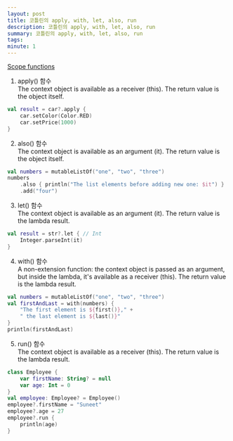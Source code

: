 ```yaml
---
layout: post
title: 코틀린의 apply, with, let, also, run
description: 코틀린의 apply, with, let, also, run
summary: 코틀린의 apply, with, let, also, run
tags: 
minute: 1
---
```

[Scope functions](https://kotlinlang.org/docs/scope-functions.html)    
1. apply() 함수    
The context object is available as a receiver (this). The return value is the object itself.    
```kotlin
val result = car?.apply {
    car.setColor(Color.RED)
    car.setPrice(1000)
}
```
2. also() 함수    
The context object is available as an argument (it). The return value is the object itself.    
```kotlin
val numbers = mutableListOf("one", "two", "three")
numbers
    .also { println("The list elements before adding new one: $it") }
    .add("four")
```
3. let() 함수    
The context object is available as an argument (it). The return value is the lambda result.    
```kotlin
val result = str?.let { // Int
    Integer.parseInt(it)
}
```
4. with() 함수    
A non-extension function: the context object is passed as an argument, but inside the lambda, it's available as a receiver (this). The return value is the lambda result.    
```kotlin
val numbers = mutableListOf("one", "two", "three")
val firstAndLast = with(numbers) {
    "The first element is ${first()}," +
    " the last element is ${last()}"
}
println(firstAndLast)
```
5. run() 함수    
The context object is available as a receiver (this). The return value is the lambda result.    
```kotlin
class Employee {
    var firstName: String? = null
    var age: Int = 0
}
val employee: Employee? = Employee()
employee?.firstName = "Suneet"
employee?.age = 27
employee?.run {
    println(age)
}
```